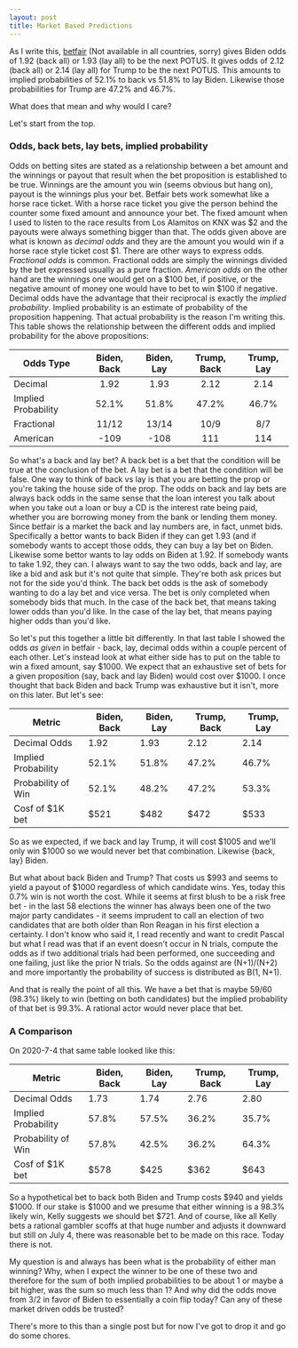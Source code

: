 ```yaml
---
layout: post
title: Market Based Predictions
---
```


As I write this,
[betfair](https://www.betfair.com/exchange/plus/en/politics-betting-2378961)
(Not available in all countries, sorry) gives Biden odds of 1.92 (back all)
or 1.93 (lay all) to be the next POTUS. It gives odds of 2.12 (back all) or
2.14 (lay all) for Trump to be the next POTUS. This amounts to implied
probabilities of 52.1% to back vs 51.8% to lay Biden. Likewise those
probabilities for Trump are 47.2% and 46.7%.

What does that mean and why would I care?

Let's start from the top.

### Odds, back bets, lay bets, implied probability

Odds on betting sites are stated as a relationship between a bet amount and
the winnings or payout that result when the bet proposition is established to
be true. Winnings are the amount you win (seems obvious but hang on), payout
is the winnings plus your bet. Betfair bets work somewhat like a horse race
ticket. With a horse race ticket you give the person behind the counter some
fixed amount and announce your bet. The fixed amount when I used to listen to
the race results from Los Alamitos on KNX was \$2 and the payouts were always
something bigger than that. The odds given above are what is known as _decimal
odds_ and they are the amount you would win if a horse race style ticket cost
\$1. There are other ways to express odds. _Fractional odds_ is common.
Fractional odds are simply the winnings divided by the bet expressed usually as
a pure fraction. _American odds_ on the other hand are the winnings one would
get on a \$100 bet, if positive, or the negative amount of money one would have
to bet to win \$100 if negative. Decimal odds have the advantage that their
reciprocal is exactly the _implied probability_. Implied probability is an
estimate of probability of the proposition happening. That actual probability
is the reason I'm writing this. This table shows the relationship between the
different odds and implied probability for the above propositions:


| Odds Type           | Biden, Back | Biden, Lay | Trump, Back | Trump, Lay |
|---------------------|:-----------:|:----------:|:-----------:|:----------:|
| Decimal             |     1.92    |    1.93    |     2.12    |    2.14    |
| Implied Probability |    52.1%    |    51.8%   |    47.2%    |    46.7%   |
| Fractional          |    11/12    |    13/14   |     10/9    |     8/7    |
| American            |     -109    |    -108    |     111     |     114    |


So what's a back and lay bet? A back bet is a bet that the condition will be
true at the conclusion of the bet. A lay bet is a bet that the condition will
be false. One way to think of back vs lay is that you are betting the prop
or you're taking the house side of the prop. The odds on back and lay bets are
always back odds in the same sense that the loan interest you talk about when
you take out a loan or buy a CD is the interest rate being paid, whether you
are borrowing money from the bank or lending them money. Since betfair is a
market the back and lay numbers are, in fact, unmet bids. Specifically a
bettor wants to back Biden if they can get 1.93 (and if somebody wants to
accept those odds, they can buy a lay bet on Biden. Likewise some bettor wants
to lay odds on Biden at 1.92. If somebody wants to take 1.92, they can. I
always want to say the two odds, back and lay, are like a bid and ask but it's
not quite that simple. They're both ask prices but not for the side you'd think.
The back bet odds is the ask of somebody wanting to do a lay bet and vice versa.
The bet is only completed when somebody bids that much. In the case of the
back bet, that means taking lower odds than you'd like. In the case of the
lay bet, that means paying higher odds than you'd like.

So let's put this together a little bit differently. In that last table I
showed the odds _as given_ in betfair - back, lay, decimal odds within a couple
percent of each other. Let's instead look at what either side has to put on
the table to win a fixed amount, say \$1000. We expect that an exhaustive set
of bets for a given proposition (say, back and lay Biden) would cost over
\$1000.  I once thought that back Biden and back Trump was exhaustive but it
isn't, more
on this later. But let's see:

| Metric              | Biden, Back | Biden, Lay | Trump, Back | Trump, Lay |
|---------------------|-------------|------------|-------------|------------|
| Decimal Odds        |     1.92    |    1.93    |     2.12    |    2.14    |
| Implied Probability |    52.1%    |    51.8%   |    47.2%    |    46.7%   |
| Probability of Win  |    52.1%    |    48.2%   |    47.2%    |    53.3%   |
| Cosf of \$1K bet    |     \$521   |     \$482  |     \$472   |     \$533  |

So as we expected, if we back and lay Trump, it will cost \$1005 and we'll only
win \$1000 so we would never bet that combination. Likewise {back, lay} Biden.

But what about back Biden and Trump? That costs us \$993 and seems to yield a
payout of \$1000 regardless of which candidate wins. Yes, today this 0.7% win
is not worth the cost. While it seems at first blush to be a risk free bet - in
the last 58 elections the winner has always been one of the two major party
candidates - it seems imprudent to call an election of two candidates that are
both older than Ron Reagan in his first election a certainty. I don't know who
said it, I read recently and want to credit Pascal but what I read was that
if an event doesn't occur in N trials, compute the odds as if two additional
trials had been performed, one succeeding and one failing, just like the prior
N trials. So the odds against are (N+1)/(N+2) and more importantly the
probability of success is distributed as B(1, N+1).

And that is really the point of all this. We have a bet that is maybe 59/60
(98.3%) likely to win (betting on both candidates) but the implied probability
of that bet is 99.3%. A rational actor would never place that bet.

### A Comparison

On 2020-7-4 that same table looked like this:

| Metric              | Biden, Back | Biden, Lay | Trump, Back | Trump, Lay |
|---------------------|-------------|------------|-------------|------------|
| Decimal Odds        |     1.73    |    1.74    |     2.76    |    2.80    |
| Implied Probability |    57.8%    |    57.5%   |    36.2%    |    35.7%   |
| Probability of Win  |    57.8%    |    42.5%   |    36.2%    |    64.3%   |
| Cosf of \$1K bet    |     \$578   |     \$425  |     \$362   |     \$643  |

So a hypothetical bet to back both Biden and Trump costs $940 and yields $1000.
If our stake is $1000 and we presume that either winning is a 98.3% likely win,
Kelly suggests we should bet \$721. And of course, like all Kelly bets a
rational gambler scoffs at that huge number and adjusts it downward but still
on July 4, there was reasonable bet to be made on this race. Today there is not.

My question is and always has been what is the probability of either man
winning? Why, when I expect the winner to be one of these two and therefore for
the sum of both implied probabilities to be about 1 or maybe a bit higher, was
the sum so much less than 1? And why did the odds move from 3/2 in favor of
Biden to essentially a coin flip today? Can any of these market driven odds
be trusted?

There's more to this than a single post but for now I've got to drop
it and go do some chores.

